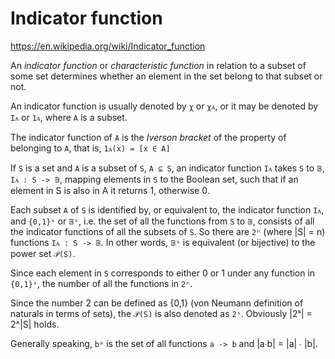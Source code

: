 # Indicator function

https://en.wikipedia.org/wiki/Indicator_function

An *indicator function* or *characteristic function* in relation to a subset of some set determines whether an element in the set belong to that subset or not.

An indicator function is usually denoted by `χ` or `χᴀ`, or it may be denoted by `Iᴀ` or `1ᴀ`, where `A` is a subset.

The indicator function of `A` is the *Iverson bracket* of the property of belonging to `A`, that is, `1ᴀ(x) = [x ∈ A]`

If `S` is a set 
and `A` is a subset of `S`, `A ⊆ S`, 
an indicator function `Iᴀ` takes `S` to `𝔹`, `Iᴀ : S -> 𝔹`, 
mapping elements in `S` to the Boolean set, such that 
if an element in S is also in A it returns 1, otherwise 0.

Each subset `A` of `S` is identified by, or equivalent to, the indicator function `Iᴀ`, and `{0,1}ˢ` or `𝔹ˢ`, i.e. the set of all the functions from `S` to `𝔹`, consists of all the indicator functions of all the subsets of `S`. So there are `2ⁿ` (where |S| = n) functions `Iᴀ : S -> 𝔹`. In other words, `𝔹ˢ` is equivalent (or bijective) to the power set `𝒫(S)`.

Since each element in `S` corresponds to either 0 or 1 under any function in `{0,1}ˢ`, the number of all the functions in `2ⁿ`.

Since the number 2 can be defined as {0,1} (von Neumann definition of naturals in terms of sets), the `𝒫(S)` is also denoted as `2ˢ`. Obviously |2ˢ| = 2^|S| holds.

Generally speaking, `bᵃ` is the set of all functions `a -> b` and 
|a∙b| = |a| ∙ |b|.
